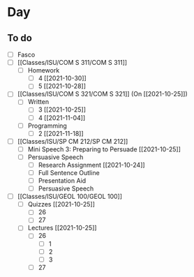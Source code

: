 

# Day 

## To do
- [ ] Fasco
- [ ] [[Classes/ISU/COM S 311/COM S 311]]
	- [ ] Homework
		- [ ] 4 [[2021-10-30]]
		- [ ] 5 [[2021-10-28]]
- [ ] [[Classes/ISU/COM S 321/COM S 321]] (On [[2021-10-25]])
	- [ ] Written
		- [ ] 3 [[2021-10-25]]
		- [ ] 4 [[2021-11-04]]
	- [ ] Programming
		- [ ] 2 [[2021-11-18]]
- [ ] [[Classes/ISU/SP CM 212/SP CM 212]]
	- [ ] Mini Speech 3: Preparing to Persuade [[2021-10-25]]
	- [ ] Persuasive Speech
		- [ ] Research Assignment [[2021-10-24]]
		- [ ] Full Sentence Outline 
		- [ ] Presentation Aid
		- [ ] Persuasive Speech
- [ ] [[Classes/ISU/GEOL 100/GEOL 100]]
	- [ ] Quizzes [[2021-10-25]]
		- [ ] 26
		- [ ] 27
	- [ ] Lectures [[2021-10-25]]
		- [ ] 26
			- [ ] 1
			- [ ] 2
			- [ ] 3
		- [ ] 27 
